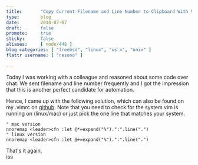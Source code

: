 ```yaml
---
title:       "Copy Current Filename and Line Number to Clipboard With Vim"
type:        blog
date:        2014-07-07
draft:       false
promote:     true
sticky:      false
aliases:     [ node/448 ]
blog categories: [ "freebsd", "linux", "os x", "unix" ]
flattr username: [ "nesono" ]

---
```


<!--more-->
Today I was working with a colleague and reasoned about some code over chat.
We sent filename and line number frequently and I got the impression that this is another perfect candidate for automation.
<!--break-->
Hence, I came up with the following solution, which can also be found on my .vimrc on [github][1].
Note that you need to check for the system vim is running on (linux/mac) or just pick the one line that matches your system.

<pre><code class="vim script">" mac version
nnoremap &lt;leader&gt;cfn :let @*=expand("%").":".line(".")
" linux version<CR>
nnoremap &lt;leader&gt;cfn :let @+=expand("%").":".line(".")<CR>
</code></pre>

That's it again,  
iss

[1]: https://github.com/nesono/nesono-bin/blob/master/vimrc
